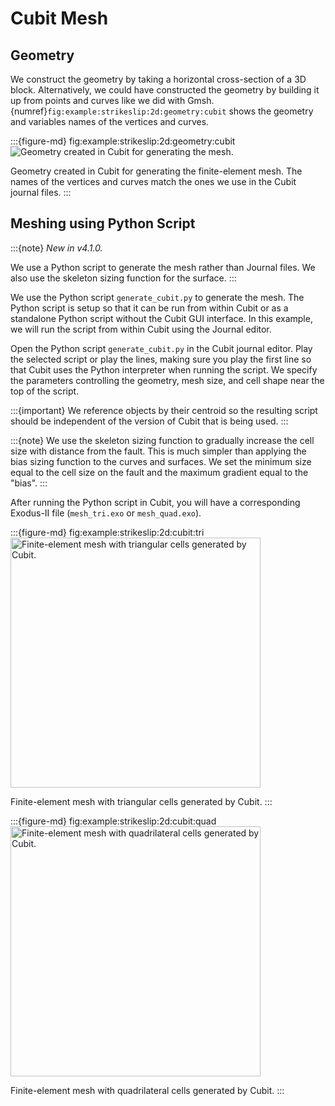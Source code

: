 # Cubit Mesh

## Geometry

We construct the geometry by taking a horizontal cross-section of a 3D block.
Alternatively, we could have constructed the geometry by building it up from points and curves like we did with Gmsh.
{numref}`fig:example:strikeslip:2d:geometry:cubit` shows the geometry and variables names of the vertices and curves.

:::{figure-md} fig:example:strikeslip:2d:geometry:cubit
<img src="figs/geometry-cubit.*" alt="Geometry created in Cubit for generating the mesh." scale="75%"/>

Geometry created in Cubit for generating the finite-element mesh.
The names of the vertices and curves match the ones we use in the Cubit journal files.
:::

## Meshing using Python Script

:::{note}
*New in v4.1.0.*

We use a Python script to generate the mesh rather than Journal files.
We also use the skeleton sizing function for the surface.
:::

We use the Python script `generate_cubit.py` to generate the mesh.
The Python script is setup so that it can be run from within Cubit or as a standalone Python script without the Cubit GUI interface.
In this example, we will run the script from within Cubit using the Journal editor.

Open the Python script `generate_cubit.py` in the Cubit journal editor.
Play the selected script or play the lines, making sure you play the first line so that Cubit uses the Python interpreter when running the script.
We specify the parameters controlling the geometry, mesh size, and cell shape near the top of the script.

:::{important}
We reference objects by their centroid so the resulting script should be independent of the version of Cubit that is being used.
:::

:::{note}
We use the skeleton sizing function to gradually increase the cell size with distance from the fault.
This is much simpler than applying the bias sizing function to the curves and surfaces.
We set the minimum size equal to the cell size on the fault and the maximum gradient equal to the "bias".
:::

After running the Python script in Cubit, you will have a corresponding Exodus-II file (`mesh_tri.exo` or `mesh_quad.exo`).

:::{figure-md} fig:example:strikeslip:2d:cubit:tri
<img src="figs/cubit-tri.*" alt="Finite-element mesh with triangular cells generated by Cubit." width="400px"/>

Finite-element mesh with triangular cells generated by Cubit.
:::

:::{figure-md} fig:example:strikeslip:2d:cubit:quad
<img src="figs/cubit-quad.*" alt="Finite-element mesh with quadrilateral cells generated by Cubit." width="400px"/>

Finite-element mesh with quadrilateral cells generated by Cubit.
:::
